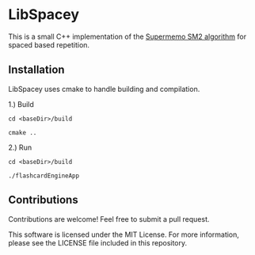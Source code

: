 # LibSpacey

This is a small C++ implementation of the [Supermemo SM2 algorithm](https://www.supermemo.com/english/ol/sm2.htm) for spaced based repetition.

## Installation

LibSpacey uses cmake to handle building and compilation.

1.) Build

```
cd <baseDir>/build

cmake ..
```

2.) Run

```
cd <baseDir>/build

./flashcardEngineApp
```

## Contributions

Contributions are welcome! Feel free to submit a pull request.

This software is licensed under the MIT License. For more information, please see the LICENSE file included in this repository.
